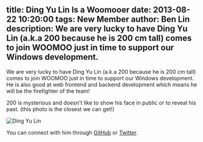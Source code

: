 title: Ding Yu Lin Is a Woomooer
date: 2013-08-22 10:20:00
tags: New Member
author: Ben Lin
description: We are very lucky to have Ding Yu Lin (a.k.a 200 because he is 200 cm tall) comes to join WOOMOO just in time to support our Windows development.
---

We are very lucky to have Ding Yu Lin (a.k.a 200 because he is 200 cm tall) comes to join WOOMOO just in time to support our Windows development. He is also good at web frontend and backend development which means he will be the firefighter of the team!

200 is mysterious and doesn't like to show his face in public or to reveal his past. (this photo is the closest we can get!)

![Ding Yu Lin](/img/profile/200.png)

You can connect with him through [GitHub](https://github.com/pH-minamo) or [Twitter](https://twitter.com/pH_minamo).
